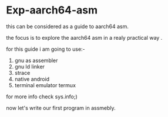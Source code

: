 # Exp-aarch64-asm

this can be considered as a guide to aarch64 asm.

the focus is to explore the aarch64 asm in a realy practical way .

for this guide i am going to use:-

1. gnu as assembler
2. gnu ld linker
3. strace
4. native android 
5. terminal emulator termux

for more info check sys.info;)


now let's write our first program in assmebly.
